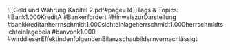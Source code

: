 
![[Geld und Währung Kapitel 2.pdf#page=14]]Tags & Topics:
   #Bank1.000KreditA
   #Bankerfordert
   #HinweiszurDarstellung
   #bankkreditanherrnschmidt1.000sichteinlageherrschmidt1.000herrschmidtsichteinlagebeia
   #banvonk1.000
   #wirddieserEffektindenfolgendenBilanzschaubildernvernachlässigt